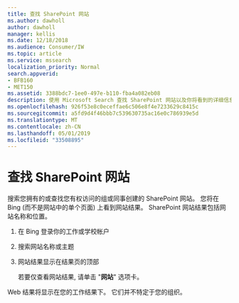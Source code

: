 ```yaml
---
title: 查找 SharePoint 网站
ms.author: dawholl
author: dawholl
manager: kellis
ms.date: 12/18/2018
ms.audience: Consumer/IW
ms.topic: article
ms.service: mssearch
localization_priority: Normal
search.appverid:
- BFB160
- MET150
ms.assetid: 3388bdc7-1ee0-497e-b110-fba4a082eb08
description: 使用 Microsoft Search 查找 SharePoint 网站以及你将看到的详细信息
ms.openlocfilehash: 926f53e8c0eceffae6c506e8f4e7233629c8415c
ms.sourcegitcommit: a5fd9d4f46bbb7c539630735ac16e0c786939e5d
ms.translationtype: MT
ms.contentlocale: zh-CN
ms.lasthandoff: 05/01/2019
ms.locfileid: "33508895"
---
```

# <a name="find-sharepoint-sites"></a>查找 SharePoint 网站

搜索您拥有的或查找您有权访问的组或同事创建的 SharePoint 网站。 您将在 Bing (而不是网站中的单个页面) 上看到网站结果。 SharePoint 网站结果包括网站名称和位置。
  
1. 在 Bing 登录你的工作或学校帐户
    
2. 搜索网站名称或主题
    
3. 网站结果显示在结果页的顶部
    
    若要仅查看网站结果, 请单击 "**网站**" 选项卡。 
    
Web 结果将显示在您的工作结果下。 它们并不特定于您的组织。

  

